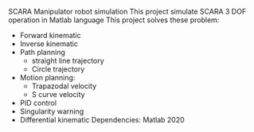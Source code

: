 SCARA Manipulator robot simulation
This project simulate SCARA 3 DOF operation in Matlab language
This project solves these problem:
 - Forward kinematic
 - Inverse kinematic
 - Path planning
    + straight line trajectory
    + Circle trajectory
 - Motion planning:
    + Trapazodal velocity
    + S curve velocity
- PID control
- Singularity warning
- Differential kinematic
Dependencies: Matlab 2020

